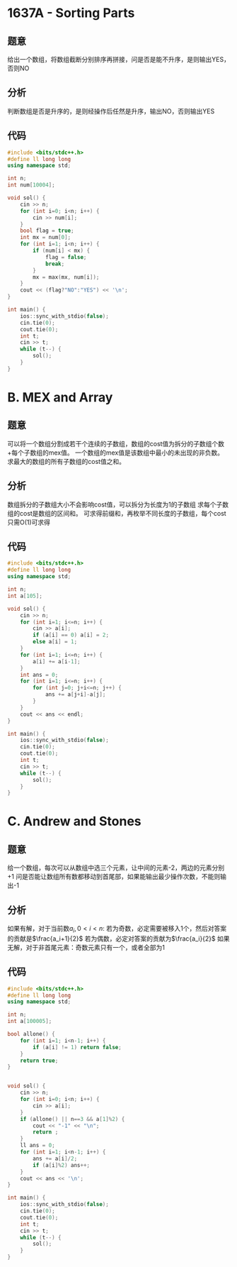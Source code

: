 # 1637A - Sorting Parts

## 题意
给出一个数组，将数组截断分别排序再拼接，问是否是能不升序，是则输出YES，否则NO

## 分析
判断数组是否是升序的，是则经操作后任然是升序，输出NO，否则输出YES

## 代码
```cpp
#include <bits/stdc++.h>
#define ll long long
using namespace std;

int n;
int num[10004];

void sol() {
	cin >> n;
	for (int i=0; i<n; i++) {
		cin >> num[i];
	}
	bool flag = true;
	int mx = num[0];
	for (int i=1; i<n; i++) {
		if (num[i] < mx) {
			flag = false;
			break;
		}
		mx = max(mx, num[i]);
	}
	cout << (flag?"NO":"YES") << '\n';
}

int main() {
	ios::sync_with_stdio(false);
	cin.tie(0);
	cout.tie(0);
	int t;
	cin >> t;
	while (t--) {
		sol();
	}
}
```

# B. MEX and Array
## 题意
可以将一个数组分割成若干个连续的子数组，数组的cost值为拆分的子数组个数+每个子数组的mex值。
一个数组的mex值是该数组中最小的未出现的非负数。
求最大的数组的所有子数组的cost值之和。
## 分析
数组拆分的子数组大小不会影响cost值，可以拆分为长度为1的子数组
求每个子数组的cost是数组的区间和。
可求得前缀和，再枚举不同长度的子数组，每个cost只需O(1)可求得

## 代码
```cpp
#include <bits/stdc++.h>
#define ll long long
using namespace std;

int n;
int a[105];

void sol() {
	cin >> n;
	for (int i=1; i<=n; i++) {
		cin >> a[i];
		if (a[i] == 0) a[i] = 2;
		else a[i] = 1;
	}
	for (int i=1; i<=n; i++) {
		a[i] += a[i-1];
	}
	int ans = 0;
	for (int i=1; i<=n; i++) {
		for (int j=0; j+i<=n; j++) {
			ans += a[j+i]-a[j];
		}
	}
	cout << ans << endl;
}

int main() {
	ios::sync_with_stdio(false);
	cin.tie(0);
	cout.tie(0);
	int t;
	cin >> t;
	while (t--) {
		sol();
	}
}

```

# C. Andrew and Stones
## 题意
给一个数组，每次可以从数组中选三个元素，让中间的元素-2，两边的元素分别+1
问是否能让数组所有数都移动到首尾部，如果能输出最少操作次数，不能则输出-1
## 分析
如果有解，对于当前数$a_i, 0<i<n$:
若为奇数，必定需要被移入1个，然后对答案的贡献是$\frac{a_i+1}{2}$
若为偶数，必定对答案的贡献为$\frac{a_i}{2}$
如果无解，对于非首尾元素：奇数元素只有一个，或者全部为1
## 代码
```cpp
#include <bits/stdc++.h>
#define ll long long
using namespace std;

int n;
int a[100005];

bool allone() {
	for (int i=1; i<n-1; i++) {
		if (a[i] != 1) return false;
	}
	return true;
}


void sol() {
	cin >> n;
	for (int i=0; i<n; i++) {
		cin >> a[i];
	}
	if (allone() || n==3 && a[1]%2) {
		cout << "-1" << "\n";
		return ;
	}
	ll ans = 0;
	for (int i=1; i<n-1; i++) {
		ans += a[i]/2;
		if (a[i]%2) ans++;
	}
	cout << ans << '\n';
}

int main() {
	ios::sync_with_stdio(false);
	cin.tie(0);
	cout.tie(0);
	int t;
	cin >> t;
	while (t--) {
		sol();
	}
}
```